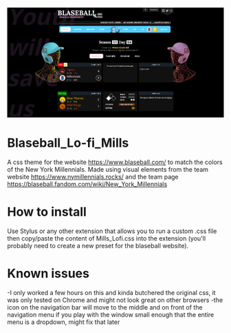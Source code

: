 ![Style Preview](/images/preview.PNG)

# Blaseball_Lo-fi_Mills
A css theme for the website https://www.blaseball.com/ to match the colors of the New York Millennials.
Made using visual elements from the team website https://www.nymillennials.rocks/ and the team page https://blaseball.fandom.com/wiki/New_York_Millennials 

# How to install
Use Stylus or any other extension that allows you to run a custom .css file then copy/paste the content of Mills_Lofi.css into the extension (you'll probably need to create a new preset for the blaseball website).


# Known issues
-I only worked a few hours on this and kinda butchered the original css, it was only tested on Chrome and might not look great on other browsers
-the icon on the navigation bar will move to the middle and on front of the navigation menu if you play with the window small enough that the entire menu is a dropdown, might fix that later


